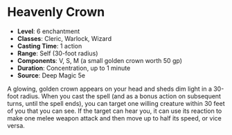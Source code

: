 # Heavenly Crown

- **Level**: 6 enchantment
- **Classes**: Cleric, Warlock, Wizard
- **Casting Time**: 1 action
- **Range**: Self (30-foot radius)
- **Components**: V, S, M (a small golden crown worth 50 gp)
- **Duration**: Concentration, up to 1 minute
- **Source**: Deep Magic 5e

A glowing, golden crown appears on your head and sheds dim light in a 30-foot radius. When you cast the spell (and as a bonus action on subsequent turns, until the spell ends), you can target one willing creature within 30 feet of you that you can see. If the target can hear you, it can use its reaction to make one melee weapon attack and then move up to half its speed, or vice versa.


